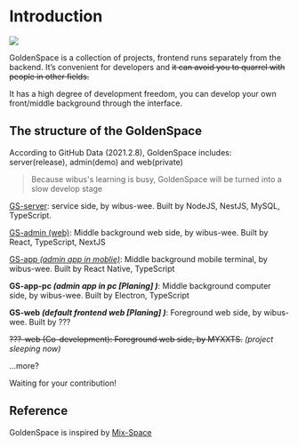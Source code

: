 # Introduction

![](https://gitee.com/wibus/blog-assets-goo/raw/master/asset-pic/20220208121020.jpg)

GoldenSpace is a collection of projects, frontend runs separately from the backend. It’s convenient for developers and ~~it can avoid you to quarrel with people in other fields.~~

It has a high degree of development freedom, you can develop your own front/middle background through the interface.

## The structure of the GoldenSpace

According to GitHub Data (2021.2.8), GoldenSpace includes: server(release), admin(demo) and web(private)

> Because wibus's learning is busy, GoldenSpace will be turned into a slow develop stage

[GS-server](https://github.com/wibus-wee/GS-server): service side,  by wibus-wee. Built by NodeJS, NestJS, MySQL, TypeScript.

[GS-admin (web)](https://github.com/wibus-wee/GS-admin): Middle background web side, by wibus-wee. Built by React, TypeScript, NextJS

[GS-app *(admin app in moblie)*](https://github.com/wibus-wee/GS-app): Middle background mobile terminal, by wibus-wee. Built by React Native, TypeScript 

**GS-app-pc *(admin app in pc [Planing] )***: Middle background computer side, by wibus-wee. Built by Electron, TypeScript

**GS-web *(default frontend web [Planing] )***: Foreground web side, by wibus-wee. Built by ???

<gray><thin>~~???-web (Co-development): Foreground web side, by MYXXTS.~~ *(project sleeping now)*</thin></gray>

...more?

Waiting for your contribution!


## Reference

GoldenSpace is inspired by [Mix-Space](https://github.com/mx-space)
